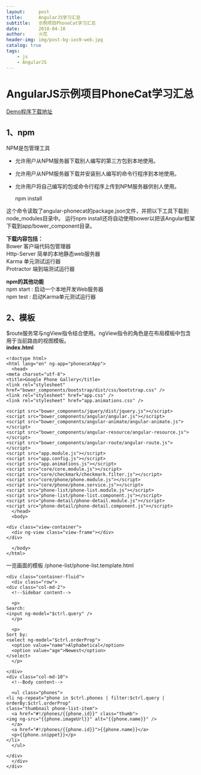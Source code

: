 ```yaml
---
layout:     post
title:      AngularJS学习汇总
subtitle:   示例项目PhoneCat学习汇总
date:       2018-04-10
author:     火花
header-img: img/post-bg-ios9-web.jpg
catalog: true
tags:
    - js
    - AngularJS
---
```

# AngularJS示例项目PhoneCat学习汇总 #

[Demo程序下载地址](https://github.com/angular/angular-phonecat)

## 1、npm ##
NPM是包管理工具  
- 允许用户从NPM服务器下载别人编写的第三方包到本地使用。  
- 允许用户从NPM服务器下载并安装别人编写的命令行程序到本地使用。  
- 允许用户将自己编写的包或命令行程序上传到NPM服务器供别人使用。 

	npm install

这个命令读取了angular-phonecat的package.json文件，并把以下工具下载到node_modules目录中。
运行npm install还将自动使用bower以把该Angular框架下载到app/bower_component目录。

**下载内容包括：**  
Bower 客户端代码包管理器  
Http-Server 简单的本地静态web服务器  
Karma 单元测试运行器  
Protractor 端到端测试运行器

**npm的其他功能**  
npm start : 启动一个本地开发Web服务器  
npm test : 启动Karma单元测试运行器

## 2、模板 ##
$route服务常与ngView指令结合使用。ngView指令的角色是在布局模板中包含用于当前路由的视图模板。  
**index.html**

    <!doctype html>
    <html lang="en" ng-app="phonecatApp">
      <head>
    <meta charset="utf-8">
    <title>Google Phone Gallery</title>
    <link rel="stylesheet" href="bower_components/bootstrap/dist/css/bootstrap.css" />
    <link rel="stylesheet" href="app.css" />
    <link rel="stylesheet" href="app.animations.css" />
    
    <script src="bower_components/jquery/dist/jquery.js"></script>
    <script src="bower_components/angular/angular.js"></script>
    <script src="bower_components/angular-animate/angular-animate.js"></script>
    <script src="bower_components/angular-resource/angular-resource.js"></script>
    <script src="bower_components/angular-route/angular-route.js"></script>
    <script src="app.module.js"></script>
    <script src="app.config.js"></script>
    <script src="app.animations.js"></script>
    <script src="core/core.module.js"></script>
    <script src="core/checkmark/checkmark.filter.js"></script>
    <script src="core/phone/phone.module.js"></script>
    <script src="core/phone/phone.service.js"></script>
    <script src="phone-list/phone-list.module.js"></script>
    <script src="phone-list/phone-list.component.js"></script>
    <script src="phone-detail/phone-detail.module.js"></script>
    <script src="phone-detail/phone-detail.component.js"></script>
      </head>
      <body>
    
    <div class="view-container">
      <div ng-view class="view-frame"></div>
    </div>
    
      </body>
    </html>

一览画面的模板
/phone-list/phone-list.template.html

    <div class="container-fluid">
      <div class="row">
    <div class="col-md-2">
      <!--Sidebar content-->
    
      <p>
    Search:
    <input ng-model="$ctrl.query" />
      </p>
    
      <p>
    Sort by:
    <select ng-model="$ctrl.orderProp">
      <option value="name">Alphabetical</option>
      <option value="age">Newest</option>
    </select>
      </p>
    
    </div>
    <div class="col-md-10">
      <!--Body content-->
    
      <ul class="phones">
    <li ng-repeat="phone in $ctrl.phones | filter:$ctrl.query | orderBy:$ctrl.orderProp"
    class="thumbnail phone-list-item">
      <a href="#!/phones/{{phone.id}}" class="thumb">
    <img ng-src="{{phone.imageUrl}}" alt="{{phone.name}}" />
      </a>
      <a href="#!/phones/{{phone.id}}">{{phone.name}}</a>
      <p>{{phone.snippet}}</p>
    </li>
      </ul>
    
    </div>
      </div>
    </div>

